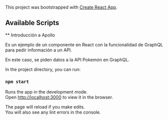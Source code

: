 This project was bootstrapped with [Create React App](https://github.com/facebook/create-react-app).

## Available Scripts

** Introducción a Apollo

Es un ejemplo de un componente en React con la funcionalidad de GraphQL para pedir información a un API.

En este caso, se piden datos a la API Pokemón en GraphQL.


In the project directory, you can run:

### `npm start`

Runs the app in the development mode.<br />
Open [http://localhost:3000](http://localhost:3000) to view it in the browser.

The page will reload if you make edits.<br />
You will also see any lint errors in the console.


